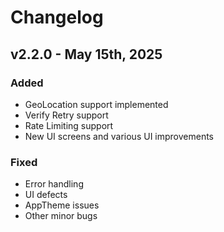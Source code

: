 # Changelog

## v2.2.0 - May 15th, 2025

### Added

- GeoLocation support implemented
- Verify Retry support
- Rate Limiting support
- New UI screens and various UI improvements

### Fixed

- Error handling
- UI defects
- AppTheme issues
- Other minor bugs 
